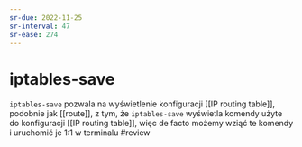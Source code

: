 ```yaml
---
sr-due: 2022-11-25
sr-interval: 47
sr-ease: 274
---
```


# iptables-save
`iptables-save` pozwala na wyświetlenie konfiguracji [[IP routing table]], podobnie jak [[route]], z tym, że `iptables-save` wyświetla komendy użyte do konfiguracji [[IP routing table]], więc de facto możemy wziąć te komendy i uruchomić je 1:1 w terminalu
#review